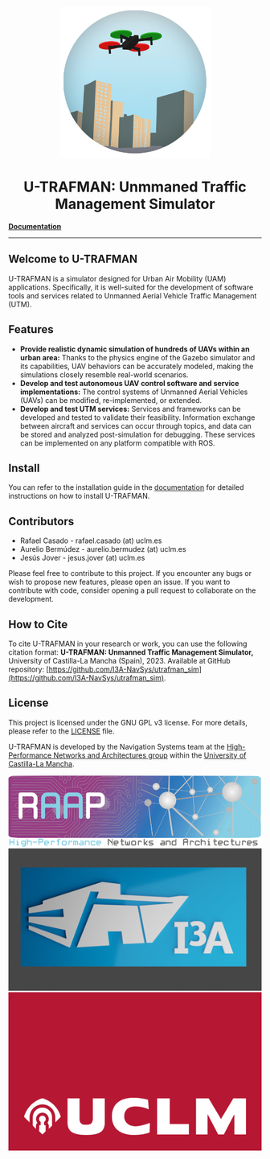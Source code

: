 <!-- # U-TRAFMAN: Unmmaned Traffic Management Simulator -->

<p align="center">
    <img src="./docs/img/logo-circle.png" width="300" height="300" alt="U-TRAFMAN logo" />
    <h1 align="center" style="text-align: center;">U-TRAFMAN: Unmmaned Traffic Management Simulator</h1>
</p>

**[Documentation](https://i3a-navsys.github.io/utrafman_sim/)**
 
---

## Welcome to U-TRAFMAN
U-TRAFMAN is a simulator designed for Urban Air Mobility (UAM) applications. Specifically, it is well-suited for the development of software tools and services related to Unmanned Aerial Vehicle Traffic Management (UTM).


## Features
- **Provide realistic dynamic simulation of hundreds of UAVs within an urban area:** Thanks to the physics engine of the Gazebo simulator and its capabilities, UAV behaviors can be accurately modeled, making the simulations closely resemble real-world scenarios.
- **Develop and test autonomous UAV control software and service implementations:** The control systems of Unmanned Aerial Vehicles (UAVs) can be modified, re-implemented, or extended.
- **Develop and test UTM services:** Services and frameworks can be developed and tested to validate their feasibility. Information exchange between aircraft and services can occur through topics, and data can be stored and analyzed post-simulation for debugging. These services can be implemented on any platform compatible with ROS.


## Install
You can refer to the installation guide in the [documentation](https://i3a-navsys.github.io/utrafman_sim/#/install) for detailed instructions on how to install U-TRAFMAN.


## Contributors

- Rafael Casado - rafael.casado (at) uclm.es
- Aurelio Bermúdez - aurelio.bermudez (at) uclm.es
- Jesús Jover - jesus.jover (at) uclm.es

Please feel free to contribute to this project. If you encounter any bugs or wish to propose new features, please open an issue. If you want to contribute with code, consider opening a pull request to collaborate on the development.


## How to Cite
To cite U-TRAFMAN in your research or work, you can use the following citation format:
**U-TRAFMAN: Unmanned Traffic Management Simulator,** University of Castilla-La Mancha (Spain), 2023. Available at GitHub repository: [https://github.com/I3A-NavSys/utrafman_sim](https://github.com/I3A-NavSys/utrafman_sim).


## License
This project is licensed under the GNU GPL v3 license. For more details, please refer to the [LICENSE](LICENSE) file.

U-TRAFMAN is developed by the Navigation Systems team at the [High-Performance Networks and Architectures group](https://www.i3a.uclm.es/raap/) within the [University of Castilla-La Mancha](https://www.uclm.es/).


[![RAAP](./docs/img/RAAPlogo.png "RAAP")](https://www.uclm.es/es/centros-investigacion/I3A/secciones-investigacion/RAAP)
[![I3A](./docs/img/I3Alogo.png "I3A")](https://www.uclm.es/centros-investigacion/i3a)
[![UCLM](./docs/img/UCLMlogo.png "UCLM")](https://www.uclm.es)
